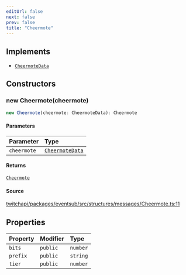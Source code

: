 ```yaml
---
editUrl: false
next: false
prev: false
title: "Cheermote"
---
```


## Implements

- [`CheermoteData`](/api/eventsub/interfaces/cheermotedata/)

## Constructors

### new Cheermote(cheermote)

```ts
new Cheermote(cheermote: CheermoteData): Cheermote
```

#### Parameters

| Parameter | Type |
| :------ | :------ |
| `cheermote` | [`CheermoteData`](/api/eventsub/interfaces/cheermotedata/) |

#### Returns

[`Cheermote`](/api/eventsub/classes/cheermote/)

#### Source

[twitchapi/packages/eventsub/src/structures/messages/Cheermote.ts:11](https://github.com/pablornc/twitchapi//blob/8695acad106a836c1f0fc4c57a113f17adce41f0/packages/eventsub/src/structures/messages/Cheermote.ts#L11)

## Properties

| Property | Modifier | Type |
| :------ | :------ | :------ |
| `bits` | `public` | `number` |
| `prefix` | `public` | `string` |
| `tier` | `public` | `number` |
